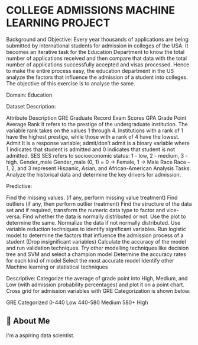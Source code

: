 
# COLLEGE ADMISSIONS MACHINE LEARNING PROJECT

Background and Objective: 
Every year thousands of applications are being submitted by international students for admission in colleges of the USA. It becomes an iterative task for the Education Department to know the total number of applications received and then compare that data with the total number of applications successfully accepted and visas processed. Hence to make the entire process easy, the education department in the US analyze the factors that influence the admission of a student into colleges. The objective of this exercise is to analyse the same.

Domain: Education

Dataset Description:

Attribute	Description
GRE	Graduate Record Exam Scores
GPA	Grade Point Average
Rank	It refers to the prestige of the undergraduate institution.
The variable rank takes on the values 1 through 4. Institutions with a rank of 1 have the highest prestige, while those with a rank of 4 have the lowest.
Admit	It is a response variable; admit/don’t admit is a binary variable where 1 indicates that student is admitted and 0 indicates that student is not admitted. 
SES	SES refers to socioeconomic status: 1 - low, 2 - medium, 3 - high.
Gender_male	Gender_male (0, 1) = 0 -> Female, 1 -> Male
Race	Race – 1, 2, and 3 represent Hispanic, Asian, and African-American 
Analysis Tasks: Analyze the historical data and determine the key drivers for admission.

Predictive: 

Find the missing values. (if any, perform missing value treatment)
Find outliers (if any, then perform outlier treatment)
Find the structure of the data set and if required, transform the numeric data type to factor and vice-versa.
Find whether the data is normally distributed or not. Use the plot to determine the same. 
Normalize the data if not normally distributed.
Use variable reduction techniques to identify significant variables.
Run logistic model to determine the factors that influence the admission process of a student (Drop insignificant variables) 
Calculate the accuracy of the model and run validation techniques.
Try other modelling techniques like decision tree and SVM and select a champion model 
Determine the accuracy rates for each kind of model 
Select the most accurate model 
Identify other Machine learning or statistical techniques
 

Descriptive: 
Categorize the average of grade point into High, Medium, and Low (with admission probability percentages) and plot it on a point chart.  
Cross grid for admission variables with GRE Categorization is shown below:

GRE	Categorized
0-440	Low
440-580	Medium
580+	High




## 🚀 About Me
I'm a aspiring data scientist.

  